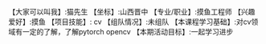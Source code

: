 【大家可以叫我】:猫先生
【坐标】:山西晋中
【专业/职业】:摸鱼工程师
【兴趣爱好】:摸鱼
【项目技能】: cv
【组队情况】:未组队
【本课程学习基础】:对cv领域有一定的了解，了解pytorch opencv
【本期活动目标】:一起学习进步